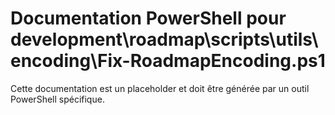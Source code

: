 # Documentation PowerShell pour development\roadmap\scripts\utils\encoding\Fix-RoadmapEncoding.ps1

Cette documentation est un placeholder et doit être générée par un outil PowerShell spécifique.
